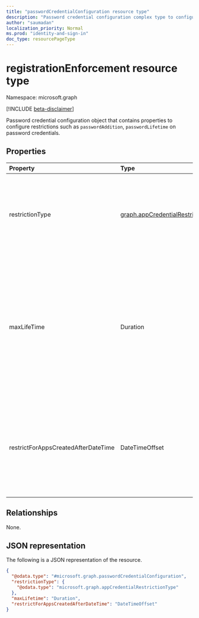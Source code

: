 ```yaml
---
title: "passwordCredentialConfiguration resource type"
description: "Password credential configuration complex type to configure password credential restriction, maxLifetime and enforcement date"
author: "saumadan"
localization_priority: Normal
ms.prod: "identity-and-sign-in"
doc_type: resourcePageType
---
```


# registrationEnforcement resource type

Namespace: microsoft.graph

[!INCLUDE [beta-disclaimer](../../includes/beta-disclaimer.md)]

Password credential configuration object that contains properties to configure restrictions such as `passwordAddition`, `passwordLifetime` on password credentials.

## Properties

| Property                            | Type                                                                               | Description                                                                                                                                                                                                                                                                    |
| :---------------------------------- | :--------------------------------------------------------------------------------- | :----------------------------------------------------------------------------------------------------------------------------------------------------------------------------------------------------------------------------------------------------------------------------- |
| restrictionType                     | [graph.appCredentialRestrictionType](../resources/appCredentialRestrictionType.md) | Enum values that define the type of restriction being applied. Possible values `passwordAddition` or `passwordLifetime`. An Enum can be used only once per policy.                                                                                                             |
| maxLifeTime                         | Duration                                                                           | Value that can be used as the maximum number for setting password expiration time in days, hours, minutes or seconds. for e.g. "P4DT12H30M5S" represents a duration of four days, twelve hours, thirty minutes, and five seconds. It is required for passwordLifetime setting. |
| restrictForAppsCreatedAfterDateTime | DateTimeOffset                                                                     | Enforces the policy for app created on or after the enforcement date. For existing application, the enforcement date would be back dated. To apply to all applications, enforcement datetime would be null.                                                                    |

## Relationships

None.

## JSON representation

The following is a JSON representation of the resource.

<!-- {
  "blockType": "resource",
  "@odata.type": "microsoft.graph.passwordCredentialConfiguration"
}
-->

```json
{
  "@odata.type": "#microsoft.graph.passwordCredentialConfiguration",
  "restrictionType": {
    "@odata.type": "microsoft.graph.appCredentialRestrictionType"
  },
  "maxLifetime": "Duration",
  "restrictForAppsCreatedAfterDateTime": "DateTimeOffset"
}
```
